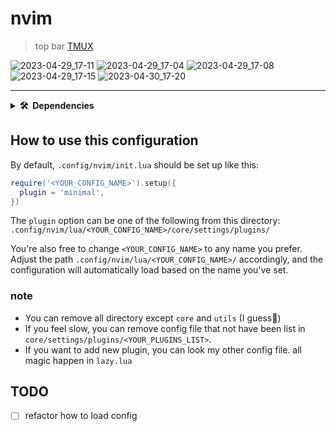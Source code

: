 # nvim

> top bar [TMUX](https://github.com/LoneExile/dotfiles/blob/main/.tmux.conf)

![2023-04-29_17-11](https://user-images.githubusercontent.com/82561297/235297373-37da0035-7280-42b6-81c8-92911c0b92c5.png)
![2023-04-29_17-04](https://user-images.githubusercontent.com/82561297/235297100-d2535c59-0299-4e52-8d51-acdf4b72e056.png)
![2023-04-29_17-08](https://user-images.githubusercontent.com/82561297/235297225-a4184b69-86c7-4e27-8e7d-757a49f0865e.png)
![2023-04-29_17-15](https://user-images.githubusercontent.com/82561297/235297549-1ce0183c-d03b-4d44-a634-30eb6e3f2767.png)
![2023-04-30_17-20](https://user-images.githubusercontent.com/82561297/235347973-8e1b7b26-2117-4902-b3ac-72c473aae185.png)

---

<details>
  <summary><b>🛠️&nbsp;&nbsp;Dependencies</b></summary>

- neovim >= 0.9
- nodejs >= 16
- python3 >= 3.9
- luarocks >= 5.3 (optional)
- go >= 1.16 (optional)
- rust >= 1.51 (optional)

install

```bash
pip install pynvim

npm install -g neovim

```

</details>

## How to use this configuration

By default, `.config/nvim/init.lua` should be set up like this:

```lua
require('<YOUR_CONFIG_NAME>').setup({
  plugin = 'minimal',
})

```

The `plugin` option can be one of the following from this directory:
`.config/nvim/lua/<YOUR_CONFIG_NAME>/core/settings/plugins/`

You're also free to change `<YOUR_CONFIG_NAME>` to any name you prefer. Adjust
the path `.config/nvim/lua/<YOUR_CONFIG_NAME>/` accordingly, and the
configuration will automatically load based on the name you've set.

### note

- You can remove all directory except `core` and `utils` (I guess🤔)
- If you feel slow, you can remove config file that not have been list in
  `core/settings/plugins/<YOUR_PLUGINS_LIST>`.
- If you want to add new plugin, you can look my other config file. all magic
  happen in `lazy.lua`

## TODO

- [ ] refactor how to load config
